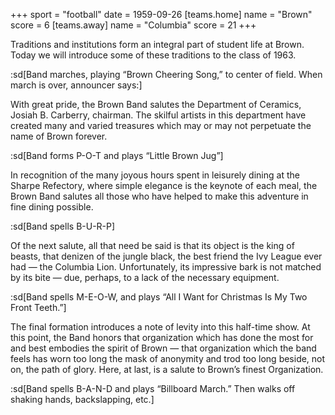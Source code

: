 +++
sport = "football"
date = 1959-09-26
[teams.home]
name = "Brown"
score = 6
[teams.away]
name = "Columbia"
score = 21
+++

Traditions and institutions form an integral part of student life at Brown. Today we will introduce some of these traditions to the class of 1963.

:sd[Band marches, playing “Brown Cheering Song,” to center of field. When march is over, announcer says:]

With great pride, the Brown Band salutes the Department of Ceramics, Josiah B. Carberry, chairman. The skilful artists in this department have created many and varied treasures which may or may not perpetuate the name of Brown forever.

:sd[Band forms P-O-T and plays “Little Brown Jug”]

In recognition of the many joyous hours spent in leisurely dining at the Sharpe Refectory, where simple elegance is the keynote of each meal, the Brown Band salutes all those who have helped to make this adventure in fine dining possible.

:sd[Band spells B-U-R-P]

Of the next salute, all that need be said is that its object is the king of beasts, that denizen of the jungle black, the best friend the Ivy League ever had — the Columbia Lion. Unfortunately, its impressive bark is not matched by its bite — due, perhaps, to a lack of the necessary equipment.

:sd[Band spells M-E-O-W, and plays “All I Want for Christmas Is My Two Front Teeth.”]

The final formation introduces a note of levity into this half-time show. At this point, the Band honors that organization which has done the most for and best embodies the spirit of Brown — that organization which the band feels has worn too long the mask of anonymity and trod too long beside, not on, the path of glory. Here, at last, is a salute to Brown’s finest Organization.

:sd[Band spells B-A-N-D and plays “Billboard March.” Then walks off shaking hands, backslapping, etc.]
